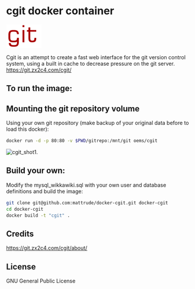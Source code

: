 # cgit docker container
![cgit.](https://github.com/mattrude/docker-cgit/raw/master/images/cgit.png)

Cgit is an attempt to create a fast web interface for the git version control system, using a built in cache to decrease pressure on the git server.
https://git.zx2c4.com/cgit/
## To run the image:

## Mounting the git repository volume

Using your own git repository (make backup of your original data before to load this docker):

~~~~bash
docker run -d -p 80:80 -v $PWD/gitrepo:/mnt/git oems/cgit
~~~~

![cgit_shot1.](https://github.com/mattrude/docker-cgit/master/images/cgit_shot1.png)

## Build your own:

Modify the mysql_wikkawiki.sql with your own user and database definitions and build the image:

~~~~bash
git clone git@github.com:mattrude/docker-cgit.git docker-cgit
cd docker-cgit
docker build -t "cgit" .
~~~~

## Credits

https://git.zx2c4.com/cgit/about/

## License

GNU General Public License
